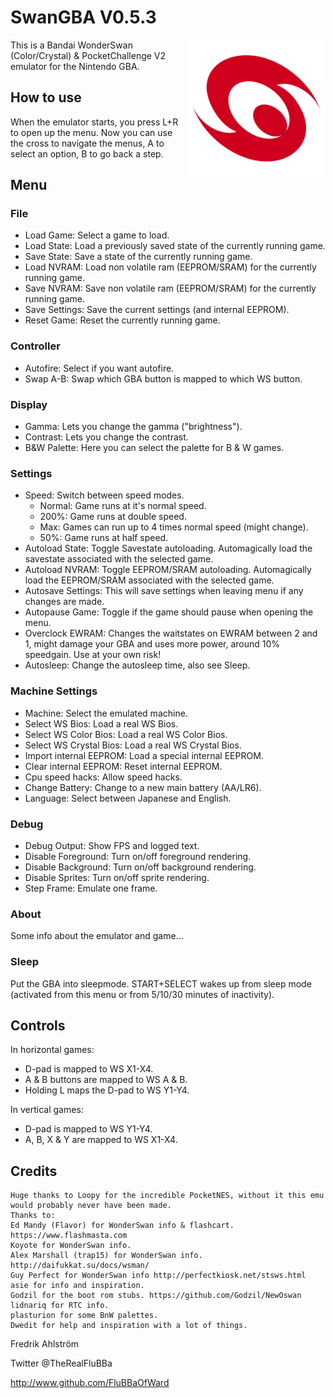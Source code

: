 # SwanGBA V0.5.3

<img align="right" width="220" src="./logo.png" />

This is a Bandai WonderSwan (Color/Crystal) & PocketChallenge V2 emulator for the Nintendo GBA.

## How to use

When the emulator starts, you press L+R to open up the menu.
Now you can use the cross to navigate the menus, A to select an option,
B to go back a step.

## Menu

### File

* Load Game: Select a game to load.
* Load State: Load a previously saved state of the currently running game.
* Save State: Save a state of the currently running game.
* Load NVRAM: Load non volatile ram (EEPROM/SRAM) for the currently running game.
* Save NVRAM: Save non volatile ram (EEPROM/SRAM) for the currently running game.
* Save Settings: Save the current settings (and internal EEPROM).
* Reset Game: Reset the currently running game.

### Controller

* Autofire: Select if you want autofire.
* Swap A-B: Swap which GBA button is mapped to which WS button.

### Display

* Gamma: Lets you change the gamma ("brightness").
* Contrast: Lets you change the contrast.
* B&W Palette: Here you can select the palette for B & W games.

### Settings

* Speed: Switch between speed modes.
  * Normal: Game runs at it's normal speed.
  * 200%: Game runs at double speed.
  * Max: Games can run up to 4 times normal speed (might change).
  * 50%: Game runs at half speed.
* Autoload State: Toggle Savestate autoloading. Automagically load the savestate associated with the selected game.
* Autoload NVRAM: Toggle EEPROM/SRAM autoloading. Automagically load the EEPROM/SRAM associated with the selected game.
* Autosave Settings: This will save settings when leaving menu if any changes are made.
* Autopause Game: Toggle if the game should pause when opening the menu.
* Overclock EWRAM: Changes the waitstates on EWRAM between 2 and 1, might damage your GBA and uses more power, around 10% speedgain. Use at your own risk!
* Autosleep: Change the autosleep time, also see Sleep.

### Machine Settings

* Machine: Select the emulated machine.
* Select WS Bios: Load a real WS Bios.
* Select WS Color Bios: Load a real WS Color Bios.
* Select WS Crystal Bios: Load a real WS Crystal Bios.
* Import internal EEPROM: Load a special internal EEPROM.
* Clear internal EEPROM: Reset internal EEPROM.
* Cpu speed hacks: Allow speed hacks.
* Change Battery: Change to a new main battery (AA/LR6).
* Language: Select between Japanese and English.

### Debug

* Debug Output: Show FPS and logged text.
* Disable Foreground: Turn on/off foreground rendering.
* Disable Background: Turn on/off background rendering.
* Disable Sprites: Turn on/off sprite rendering.
* Step Frame: Emulate one frame.

### About

Some info about the emulator and game...

### Sleep

Put the GBA into sleepmode. START+SELECT wakes up from sleep mode (activated
 from this menu or from	5/10/30	minutes of inactivity).

## Controls

In horizontal games:
* D-pad is mapped to WS X1-X4.
* A & B buttons are mapped to WS A & B.
* Holding L maps the D-pad to WS Y1-Y4.

In vertical games:
* D-pad is mapped to WS Y1-Y4.
* A, B, X & Y are mapped to WS X1-X4.

## Credits

```text
Huge thanks to Loopy for the incredible PocketNES, without it this emu would probably never have been made.
Thanks to:
Ed Mandy (Flavor) for WonderSwan info & flashcart. https://www.flashmasta.com
Koyote for WonderSwan info.
Alex Marshall (trap15) for WonderSwan info. http://daifukkat.su/docs/wsman/
Guy Perfect for WonderSwan info http://perfectkiosk.net/stsws.html
asie for info and inspiration.
Godzil for the boot rom stubs. https://github.com/Godzil/NewOswan
lidnariq for RTC info.
plasturion for some BnW palettes.
Dwedit for help and inspiration with a lot of things.
```

Fredrik Ahlström

Twitter @TheRealFluBBa

http://www.github.com/FluBBaOfWard
